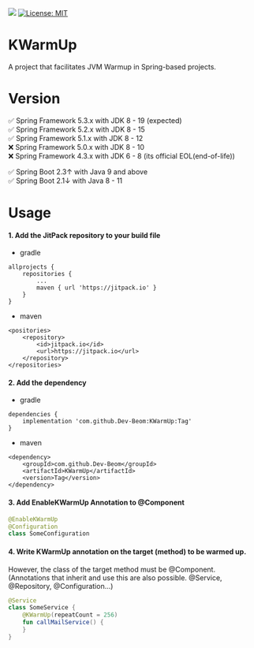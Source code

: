 [![](https://jitpack.io/v/Dev-Beom/KWarmUp.svg)](https://jitpack.io/#Dev-Beom/KWarmUp)
[![License: MIT](https://img.shields.io/badge/License-MIT-yellow.svg)](https://opensource.org/licenses/MIT)
# KWarmUp
A project that facilitates JVM Warmup in Spring-based projects.

# Version
✅ Spring Framework 5.3.x with JDK 8 - 19 (expected)  
✅ Spring Framework 5.2.x with JDK 8 - 15  
✅ Spring Framework 5.1.x with JDK 8 - 12  
❌ Spring Framework 5.0.x with JDK 8 - 10  
❌ Spring Framework 4.3.x with JDK 6 - 8 (its official EOL(end-of-life))  
  
✅ Spring Boot 2.3↑ with Java 9 and above  
✅ Spring Boot 2.1↓ with Java 8 - 11

# Usage
#### 1. Add the JitPack repository to your build file
- gradle
```
allprojects {
	repositories {
		...
		maven { url 'https://jitpack.io' }
	}
}  
```
- maven
```
<positories>
	<repository>
		<id>jitpack.io</id>
		<url>https://jitpack.io</url>
	</repository>
</repositories>
```
#### 2. Add the dependency
- gradle
```
dependencies {
    implementation 'com.github.Dev-Beom:KWarmUp:Tag'
}
```
- maven
```
<dependency>
	<groupId>com.github.Dev-Beom</groupId>
	<artifactId>KWarmUp</artifactId>
    <version>Tag</version>
</dependency>
```

#### 3. Add EnableKWarmUp Annotation to @Component
```kotlin
@EnableKWarmUp
@Configuration
class SomeConfiguration
```

#### 4. Write KWarmUp annotation on the target (method) to be warmed up.
However, the class of the target method must be @Component. (Annotations that inherit and use this are also possible. @Service, @Repository, @Configuration...)
```kotlin
@Service
class SomeService {
    @KWarmUp(repeatCount = 256)
    fun callMailService() {
    }
}
```

